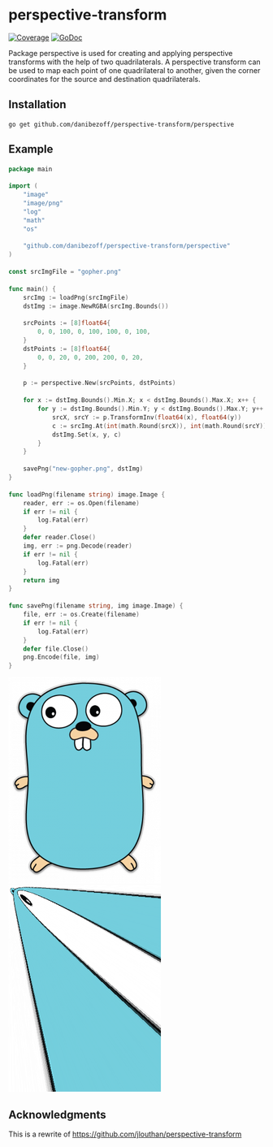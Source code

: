 perspective-transform
======
[![Coverage](http://gocover.io/_badge/github.com/danibezoff/perspective-transform/perspective)](http://gocover.io/github.com/danibezoff/perspective-transform/perspective)
[![GoDoc](https://godoc.org/github.com/danibezoff/perspective-transform/perspective?status.svg)](https://godoc.org/github.com/danibezoff/perspective-transform/perspective)

Package perspective is used for creating and applying perspective transforms with the help of two quadrilaterals. A perspective transform can be used to map each point of one quadrilateral to another, given the corner coordinates for the source and destination quadrilaterals.

Installation
------------
```
go get github.com/danibezoff/perspective-transform/perspective
```

Example
----------

```go
package main

import (
	"image"
	"image/png"
	"log"
	"math"
	"os"

	"github.com/danibezoff/perspective-transform/perspective"
)

const srcImgFile = "gopher.png"

func main() {
	srcImg := loadPng(srcImgFile)
	dstImg := image.NewRGBA(srcImg.Bounds())

	srcPoints := [8]float64{
		0, 0, 100, 0, 100, 100, 0, 100,
	}
	dstPoints := [8]float64{
		0, 0, 20, 0, 200, 200, 0, 20,
	}

	p := perspective.New(srcPoints, dstPoints)

	for x := dstImg.Bounds().Min.X; x < dstImg.Bounds().Max.X; x++ {
		for y := dstImg.Bounds().Min.Y; y < dstImg.Bounds().Max.Y; y++ {
			srcX, srcY := p.TransformInv(float64(x), float64(y))
			c := srcImg.At(int(math.Round(srcX)), int(math.Round(srcY)))
			dstImg.Set(x, y, c)
		}
	}

	savePng("new-gopher.png", dstImg)
}

func loadPng(filename string) image.Image {
	reader, err := os.Open(filename)
	if err != nil {
		log.Fatal(err)
	}
	defer reader.Close()
	img, err := png.Decode(reader)
	if err != nil {
		log.Fatal(err)
	}
	return img
}

func savePng(filename string, img image.Image) {
	file, err := os.Create(filename)
	if err != nil {
		log.Fatal(err)
	}
	defer file.Close()
	png.Encode(file, img)
}
```
![gopher.png](https://github.com/danibezoff/perspective-transform/blob/master/examples/gopher.png)
![new-gopher.png](https://github.com/danibezoff/perspective-transform/blob/master/examples/new-gopher.png)

Acknowledgments
---------------
This is a rewrite of https://github.com/jlouthan/perspective-transform

